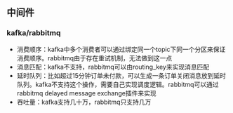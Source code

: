 ## 中间件

### kafka/rabbitmq

- 消费顺序：kafka中多个消费者可以通过绑定同一个topic下同一个分区来保证消费顺序。rabbitmq由于存在重试机制，无法做到这一点
- 消息匹配：kafka不支持，rabbitmq可以由routing_key来实现消息匹配
- 延时队列：比如超过15分钟订单未付款，可以生成一条订单关闭消息放到延时队列。kafka不支持这个操作，需要自己实现调度逻辑。rabbitmq可以通过rabbitmq delayed message exchange插件来实现
- 吞吐量：kafka支持几十万，rabbitmq只支持几万